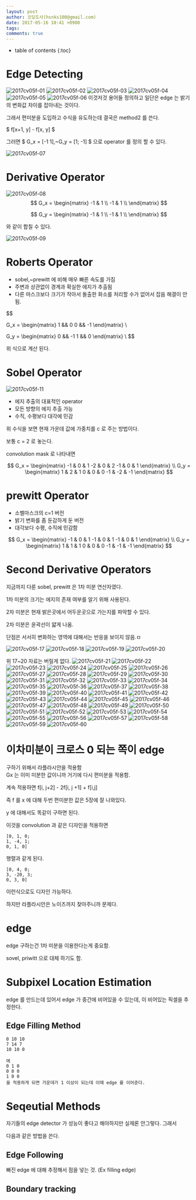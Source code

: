 ```yaml
---
layout: post
author: 코딩도사(hsnks100@gmail.com)
date: 2017-05-16 10:41 +0900
tags: 
comments: true
---
```

* table of contents
{:toc}


# Edge Detecting

![2017cv05f-01](https://user-images.githubusercontent.com/3623889/26906688-fecc3c08-4c29-11e7-8962-8e40e8ab1822.jpg)
![2017cv05f-02](https://user-images.githubusercontent.com/3623889/26906689-fef4d3ac-4c29-11e7-81bd-85aa94bbb964.jpg)
![2017cv05f-03](https://user-images.githubusercontent.com/3623889/26906691-ff081570-4c29-11e7-86d7-c4b8430ce2e4.jpg)
![2017cv05f-04](https://user-images.githubusercontent.com/3623889/26906690-ff06fa0a-4c29-11e7-8d92-6d4c033b7dda.jpg)
![2017cv05f-05](https://user-images.githubusercontent.com/3623889/26906692-ff08781c-4c29-11e7-8c49-e7c19d62cb1c.jpg)
![2017cv05f-06](https://user-images.githubusercontent.com/3623889/26906694-ff0c10c6-4c29-11e7-9da9-0e3a7d1f3203.jpg)
이것저것 용어들 정의하고 일단은 edge 는 밝기의 변화값 차이를 잡아내는 것이다.

그래서 편미분을 도입하고 수식을 유도하는데 결국은 method2 를 쓴다.

$ f[x+1, y] - f[x, y] $ 

그러면 $ G_x = [-1 1],~G_y = [1; -1] $ 으로 operator 를 정의 할 수 있다.  

![2017cv05f-07](https://user-images.githubusercontent.com/3623889/26906693-ff0aef2a-4c29-11e7-9fd9-3fd039a93e22.jpg)

# Derivative Operator

![2017cv05f-08](https://user-images.githubusercontent.com/3623889/26906695-ff1d6a06-4c29-11e7-9e27-83db327ed97c.jpg)
$$
G_x = 
\begin{matrix}
-1 & 1 \\
-1 & 1 \\ 
\end{matrix} 
$$

$$
G_y = 
\begin{matrix}
-1 & 1 \\
-1 & 1 \\ 
\end{matrix} 
$$

와 같이 합칠 수 있다.


![2017cv05f-09](https://user-images.githubusercontent.com/3623889/26906698-ff2f92f8-4c29-11e7-9583-384bb3b6dc69.jpg)


# Roberts Operator

* sobel,~prewitt 에 비해 매우 빠른 속도를 가짐
* 주변과 상관없이 경계과 확실한 에지가 추출됨
* 다른 마스크보다 크기가 작아서 돌출한 화소를 처리할 수가 없어서 잡음 해결이 안됨.

$$

G_x = 
\begin{matrix}
1 && 0
0 && -1 
\end{matrix}
\\

G_y = 
\begin{matrix}
0 && -1
1 && 0
\end{matrix}
\\
$$

위 식으로 계산 된다.


# Sobel Operator

![2017cv05f-11](https://user-images.githubusercontent.com/3623889/26906696-ff2d6f0a-4c29-11e7-8783-fbfc4a42af62.jpg)

* 에지 추출의 대표적인 operator
* 모든 방향의 에지 추출 가능
* 수직, 수평보다 대각에 민감

위 수식을 보면 현재 가운데 값에 가중치를 c 로 주는 방법이다.

보통 c = 2 로 놓는다.

convolution mask 로 나타내면

$$
G_x = 
\begin{matrix}
-1 & 0 & 1
-2 & 0 & 2
-1 & 0 & 1 
\end{matrix}
\\
G_y = 
\begin{matrix}
1 & 2 & 1
0 & 0 & 0
-1 & -2 & -1
\end{matrix}
$$

# prewitt Operator

* 소벨마스크의 c=1 버전
* 밝기 변화를 좀 둔감하게 둔 버전
* 대각보다 수평, 수직에 민감함 

$$
G_x = 
\begin{matrix}
-1 & 0 & 1
-1 & 0 & 1
-1 & 0 & 1 
\end{matrix}
\\
G_y = 
\begin{matrix}
1 & 1 & 1
0 & 0 & 0
-1 & -1 & -1
\end{matrix}
$$ 


# Second Derivative Operators

지금까지 다룬 sobel, prewitt 은 1차 미분 연산자였다.

1차 미분의 크기는 에지의 존재 여부를 알기 위해 사용된다.

2차 미분은 현재 밝은곳에서 어두운곳으로 가는지를 파악할 수 있다.

2차 미분은 윤곽선이 얇게 나옴.

단점은 서서히 변화하는 영역에 대해서는 반응을 보이지 않음.ㅁ 

![2017cv05f-17](https://user-images.githubusercontent.com/3623889/26906704-ff5938c4-4c29-11e7-9fdf-7e61169bcf1a.jpg)
![2017cv05f-18](https://user-images.githubusercontent.com/3623889/26906705-ff6c3136-4c29-11e7-9ce0-70a4869895a9.jpg) 
![2017cv05f-19](https://user-images.githubusercontent.com/3623889/26906706-ff71ff94-4c29-11e7-96f6-556b75180054.jpg)
![2017cv05f-20](https://user-images.githubusercontent.com/3623889/26906707-ff7a42f8-4c29-11e7-840f-14c3010cb198.jpg)

위 17~20 자료는 버릴게 없다.
![2017cv05f-21](https://user-images.githubusercontent.com/3623889/26906708-ff85092c-4c29-11e7-9165-663a53349ac6.jpg)
![2017cv05f-22](https://user-images.githubusercontent.com/3623889/26906710-ff872a2c-4c29-11e7-9643-141ca7e2f438.jpg)
![2017cv05f-23](https://user-images.githubusercontent.com/3623889/26906709-ff85e1c6-4c29-11e7-847f-8f1a3eed440a.jpg)
![2017cv05f-24](https://user-images.githubusercontent.com/3623889/26906711-ff9b17c6-4c29-11e7-8662-51e043f26871.jpg)
![2017cv05f-25](https://user-images.githubusercontent.com/3623889/26906712-ff9cd26e-4c29-11e7-908b-b85e97b1988a.jpg)
![2017cv05f-26](https://user-images.githubusercontent.com/3623889/26906713-ffa8a616-4c29-11e7-8fe5-d606c7899d7d.jpg)
![2017cv05f-27](https://user-images.githubusercontent.com/3623889/26906716-ffb775d8-4c29-11e7-9104-464ca4c8bb9f.jpg)
![2017cv05f-28](https://user-images.githubusercontent.com/3623889/26906717-ffbc4e1e-4c29-11e7-815d-b3aa7634e04d.jpg)
![2017cv05f-29](https://user-images.githubusercontent.com/3623889/26906715-ffb5a00a-4c29-11e7-9ce3-a129eb14d90b.jpg)
![2017cv05f-30](https://user-images.githubusercontent.com/3623889/26906718-ffc54834-4c29-11e7-8ab5-4ba62d7f3b09.jpg)
![2017cv05f-31](https://user-images.githubusercontent.com/3623889/26906719-ffc5cfc0-4c29-11e7-9799-4a8b2c9aa960.jpg)
![2017cv05f-32](https://user-images.githubusercontent.com/3623889/26906720-ffd2cee6-4c29-11e7-9a40-fd23a70d44b9.jpg)
![2017cv05f-33](https://user-images.githubusercontent.com/3623889/26906722-ffe2d4d0-4c29-11e7-81ae-ab1cce28cb29.jpg)
![2017cv05f-34](https://user-images.githubusercontent.com/3623889/26906721-ffe08874-4c29-11e7-9cf8-8d64487926d5.jpg)
![2017cv05f-35](https://user-images.githubusercontent.com/3623889/26906723-ffe4c4de-4c29-11e7-859f-1b1760ab6081.jpg)
![2017cv05f-36](https://user-images.githubusercontent.com/3623889/26906724-ffece880-4c29-11e7-80d2-d0306afdb129.jpg)
![2017cv05f-37](https://user-images.githubusercontent.com/3623889/26906725-fff3279a-4c29-11e7-88f0-252f45aebdb0.jpg)
![2017cv05f-38](https://user-images.githubusercontent.com/3623889/26906726-fffab5aa-4c29-11e7-94c9-45a65fa8c113.jpg)
![2017cv05f-39](https://user-images.githubusercontent.com/3623889/26906727-000ad5ca-4c2a-11e7-9ae2-966be4692e9f.jpg)
![2017cv05f-40](https://user-images.githubusercontent.com/3623889/26906728-000f6374-4c2a-11e7-979c-8613fba1a810.jpg)
![2017cv05f-41](https://user-images.githubusercontent.com/3623889/26906731-00247a8e-4c2a-11e7-8ec0-83e8e95b9936.jpg)
![2017cv05f-42](https://user-images.githubusercontent.com/3623889/26906729-001476f2-4c2a-11e7-8526-36af243131d4.jpg)
![2017cv05f-43](https://user-images.githubusercontent.com/3623889/26906730-0020097c-4c2a-11e7-9b37-93d82da0359f.jpg)
![2017cv05f-44](https://user-images.githubusercontent.com/3623889/26906732-0024f84c-4c2a-11e7-80aa-fe62dced76bf.jpg)
![2017cv05f-45](https://user-images.githubusercontent.com/3623889/26906733-00382322-4c2a-11e7-9c6b-517dcf5b0d62.jpg)
![2017cv05f-46](https://user-images.githubusercontent.com/3623889/26906734-003fafa2-4c2a-11e7-981a-c83ab7b4dc9b.jpg)
![2017cv05f-47](https://user-images.githubusercontent.com/3623889/26906735-003fdcac-4c2a-11e7-9c91-fcffd29d46fc.jpg)
![2017cv05f-48](https://user-images.githubusercontent.com/3623889/26906738-00509b0a-4c2a-11e7-8fb0-2939c5d0feae.jpg)
![2017cv05f-49](https://user-images.githubusercontent.com/3623889/26906737-005080f2-4c2a-11e7-9dec-a302c7a3e8ed.jpg)
![2017cv05f-50](https://user-images.githubusercontent.com/3623889/26906736-004fd03a-4c2a-11e7-8214-bceb093daa0c.jpg)
![2017cv05f-51](https://user-images.githubusercontent.com/3623889/26906739-00672938-4c2a-11e7-9195-46f355cf7af5.jpg)
![2017cv05f-52](https://user-images.githubusercontent.com/3623889/26906741-006c008e-4c2a-11e7-8782-fb71b4ce3dcf.jpg)
![2017cv05f-53](https://user-images.githubusercontent.com/3623889/26906740-006b97b6-4c2a-11e7-97eb-9fe54e595386.jpg)
![2017cv05f-54](https://user-images.githubusercontent.com/3623889/26906743-007bc26c-4c2a-11e7-9959-4e2953287746.jpg)
![2017cv05f-55](https://user-images.githubusercontent.com/3623889/26906744-007ccedc-4c2a-11e7-8dda-c6237911e25d.jpg)
![2017cv05f-56](https://user-images.githubusercontent.com/3623889/26906742-0079fd56-4c2a-11e7-9fb9-205655f04ec2.jpg)
![2017cv05f-57](https://user-images.githubusercontent.com/3623889/26906745-008f9c56-4c2a-11e7-83a0-9a8082140538.jpg)
![2017cv05f-58](https://user-images.githubusercontent.com/3623889/26906746-009779f8-4c2a-11e7-8adc-4359758adc5f.jpg)
![2017cv05f-59](https://user-images.githubusercontent.com/3623889/26906747-009c2dae-4c2a-11e7-9ec4-5673c4a328ee.jpg)
![2017cv05f-60](https://user-images.githubusercontent.com/3623889/26906748-00a2a9b8-4c2a-11e7-9b3a-aac00d57b2e8.jpg)

# 이차미분이 크로스 0 되는 쪽이 edge 
구하기 위해서 라플라시안을 적용함  
Gx 는 이미 미분한 값이니까 거기에 다시 편미분을 적용함.  

계속 적용하면 f[i, j+2] - 2f[i, j +1] + f[i,j]  

즉 f 를 x 에 대해 두번 편미분한 값은 5장에 잘 나와있다.

y 에 대해서도 똑같이 구하면 된다.  

이것을 convolution 과 같은 디자인을 적용하면 

```
[0, 1, 0; 
1, -4, 1; 
0, 1, 0] 
```

행렬과 같게 된다.

```
[0, 4, 0; 
3, -20, 3; 
0, 3, 0] 
```

이런식으로도 디자인 가능하다.

하지만 라플라시안은 노이즈까지 찾아주니까 문제다.  



# edge
edge 구하는건 1차 미분을 이용한다는게 중요함.  

sovel, priwitt 으로 대체 하기도 함.

# Subpixel Location Estimation

edge 를 만드는데 있어서 edge 가 중간에 비어있을 수 있는데, 이 비어있는 픽셀을 추정한다.

## Edge Filling Method

```
0 10 10
7 14 7
10 10 0

에
0 1 0
0 0 0
1 0 0 
을 적용하게 되면 가운데가 1 이상이 되는데 이때 edge 를 이어준다.  

```
# Seqeutial Methods 

자기들의 edge detector 가 성능이 좋다고 해야하지만 실제론 안그렇다. 그래서

다음과 같은 방법을 쓴다.

## Edge Following
빠진 edge 에 대해 추정해서 점을 넣는 것. (Ex filling edge)




## Boundary tracking





